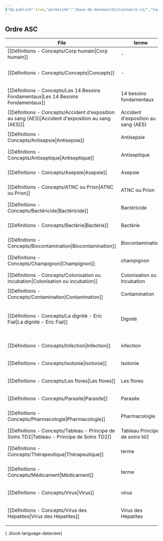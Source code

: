 ```yaml
---
{"dg-publish":true,"permalink":"/base-de-donnees/dictionnaire-s1/","tags":["dataview"],"noteIcon":""}
---
```



## Ordre ASC
| File                                                                                                   | terme                               | domaine   | tags                                                                      | date               |
| ------------------------------------------------------------------------------------------------------ | ----------------------------------- | --------- | ------------------------------------------------------------------------- | ------------------ |
| [[Définitions - Concepts/Corp humain\|Corp humain]]                                                 | \-                                  | UE        | \-                                                                        | September 07, 2024 |
| [[Définitions - Concepts/Concepts\|Concepts]]                                                       | \-                                  | UE41      | <ul><li>#mindmaps</li><li>#concept</li></ul>                              | September 12, 2024 |
| [[Définitions - Concepts/Les 14 Besoins Fondamentaux\|Les 14 Besoins Fondamentaux]]                 | 14 besoins fondamentaux             | UE31      | <ul><li>définition</li><li>cours</li></ul>                                | September 20, 2024 |
| [[Définitions - Concepts/Accident d'exposition au sang (AES)\|Accident d'exposition au sang (AES)]] | Accident d'exposition au sang (AES) | UE41      | <ul><li>définition</li></ul>                                              | September 17, 2024 |
| [[Définitions - Concepts/Antisepsie\|Antisepsie]]                                                   | Antisepsie                          | UE        | <ul><li>définition</li></ul>                                              | September 17, 2024 |
| [[Définitions - Concepts/Antiseptique\|Antiseptique]]                                               | Antiseptique                        | UE41      | <ul><li>définition</li></ul>                                              | September 17, 2024 |
| [[Définitions - Concepts/Asepsie\|Asepsie]]                                                         | Asepsie                             | UE41      | <ul><li>définition</li></ul>                                              | September 17, 2024 |
| [[Définitions - Concepts/ATNC ou Prion\|ATNC ou Prion]]                                             | ATNC ou Prion                       | UE210     | <ul><li>définition</li></ul>                                              | September 09, 2024 |
| [[Définitions - Concepts/Bactéricide\|Bactéricide]]                                                 | Bactéricide                         | UE        | <ul><li>définition</li></ul>                                              | September 17, 2024 |
| [[Définitions - Concepts/Bactérie\|Bactérie]]                                                       | Bactérie                            | UE210     | <ul><li>définition</li></ul>                                              | September 09, 2024 |
| [[Définitions - Concepts/Biocontamination\|Biocontamination]]                                       | Biocontamination                    | UE41      | <ul><li>définition</li></ul>                                              | September 17, 2024 |
| [[Définitions - Concepts/Champignon\|Champignon]]                                                   | champignon                          | UE210     | <ul><li>définition</li></ul>                                              | September 09, 2024 |
| [[Définitions - Concepts/Colonisation ou incubation\|Colonisation ou incubation]]                   | Colonisation ou Incubation          | UE210     | <ul><li>définition</li></ul>                                              | September 09, 2024 |
| [[Définitions - Concepts/Contamination\|Contamination]]                                             | Contamination                       | UE210     | définition                                                                | September 09, 2024 |
| [[Définitions - Concepts/La dignité - Eric Fiat\|La dignité - Eric Fiat]]                           | Dignité                             | UE211     | <ul><li>#philosophie</li><li>#concept</li><li>UE13</li><li>#GPT</li></ul> | September 07, 2024 |
| [[Définitions - Concepts/Infection\|Infection]]                                                     | infection                           | UE210     | <ul><li>définition</li></ul>                                              | September 09, 2024 |
| [[Définitions - Concepts/Isotonie\|Isotonie]]                                                       | Isotonie                            | UE22 UE21 | <ul><li>définition</li></ul>                                              | September 24, 2024 |
| [[Définitions - Concepts/Les flores\|Les flores]]                                                   | Les flores                          | UE210     | <ul><li>définition</li></ul>                                              | September 09, 2024 |
| [[Définitions - Concepts/Parasite\|Parasite]]                                                       | Parasite                            | UE210     | <ul><li>définition</li></ul>                                              | September 09, 2024 |
| [[Définitions - Concepts/Pharmacologie\|Pharmacologie]]                                             | Pharmacologie                       | UE211     | <ul><li>définition</li></ul>                                              | September 07, 2024 |
| [[Définitions - Concepts/Tableau - Principe de Soins TD2\|Tableau - Principe de Soins TD2]]         | Tableau Principe de soins td2       | UE41      | <ul><li>définition</li></ul>                                              | September 23, 2024 |
| [[Définitions - Concepts/Thérapeutique\|Thérapeutique]]                                             | terme                               | UE211     | <ul><li>#définition</li></ul>                                             | September 07, 2024 |
| [[Définitions - Concepts/Médicament\|Médicament]]                                                   | terme                               | UE211     | <ul><li>#définition</li><li>#multi</li></ul>                              | September 07, 2024 |
| [[Définitions - Concepts/Virus\|Virus]]                                                             | virus                               | UE210     | <ul><li>définition</li></ul>                                              | September 09, 2024 |
| [[Définitions - Concepts/Virus des Hépatites\|Virus des Hépatites]]                                 | Virus des Hépatites                 | UE210     | <ul><li>définition</li><li>#maladie</li></ul>                             | September 07, 2024 |

{ .block-language-dataview}
